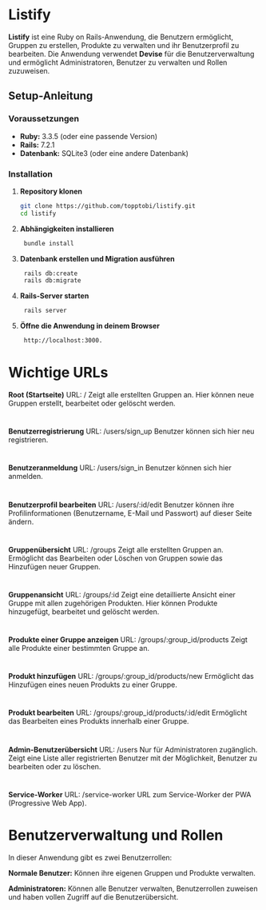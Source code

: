 # Listify

**Listify** ist eine Ruby on Rails-Anwendung, die Benutzern ermöglicht, Gruppen zu erstellen, Produkte zu verwalten und ihr Benutzerprofil zu bearbeiten. Die Anwendung verwendet **Devise** für die Benutzerverwaltung und ermöglicht Administratoren, Benutzer zu verwalten und Rollen zuzuweisen.

## Setup-Anleitung

### Voraussetzungen

- **Ruby:** 3.3.5 (oder eine passende Version)
- **Rails:** 7.2.1
- **Datenbank:** SQLite3 (oder eine andere Datenbank)

### Installation

1. **Repository klonen**

   ```bash
   git clone https://github.com/topptobi/listify.git
   cd listify
   ```
2. **Abhängigkeiten installieren**
   
   ```bash
    bundle install
    ```
4. **Datenbank erstellen und Migration ausführen**
   
   ```bash
    rails db:create
    rails db:migrate
    ```
4. **Rails-Server starten**

   ```bash
    rails server
   ```
5. **Öffne die Anwendung in deinem Browser**
   ```bash
    http://localhost:3000.
   ```

# **Wichtige URLs**
 **Root (Startseite)**
 URL: /
Zeigt alle erstellten Gruppen an. Hier können neue Gruppen erstellt, bearbeitet oder gelöscht werden.

#

 **Benutzerregistrierung**
URL: /users/sign_up
Benutzer können sich hier neu registrieren.

#

**Benutzeranmeldung**
URL: /users/sign_in
Benutzer können sich hier anmelden.

#

**Benutzerprofil bearbeiten**
URL: /users/:id/edit
Benutzer können ihre Profilinformationen (Benutzername, E-Mail und Passwort) auf dieser Seite ändern.

#

**Gruppenübersicht**
URL: /groups
Zeigt alle erstellten Gruppen an. Ermöglicht das Bearbeiten oder Löschen von Gruppen sowie das Hinzufügen neuer Gruppen.

#

**Gruppenansicht**
URL: /groups/:id
Zeigt eine detaillierte Ansicht einer Gruppe mit allen zugehörigen Produkten. Hier können Produkte hinzugefügt, bearbeitet und gelöscht werden.

#

**Produkte einer Gruppe anzeigen**
URL: /groups/:group_id/products
Zeigt alle Produkte einer bestimmten Gruppe an.

#

**Produkt hinzufügen**
URL: /groups/:group_id/products/new
Ermöglicht das Hinzufügen eines neuen Produkts zu einer Gruppe.

#

**Produkt bearbeiten**
URL: /groups/:group_id/products/:id/edit
Ermöglicht das Bearbeiten eines Produkts innerhalb einer Gruppe.

#

**Admin-Benutzerübersicht**
URL: /users
Nur für Administratoren zugänglich. Zeigt eine Liste aller registrierten Benutzer mit der Möglichkeit, Benutzer zu bearbeiten oder zu löschen.

#

**Service-Worker**
URL: /service-worker
URL zum Service-Worker der PWA (Progressive Web App).

#

# **Benutzerverwaltung und Rollen**
 In dieser Anwendung gibt es zwei Benutzerrollen:
 
**Normale Benutzer:**
Können ihre eigenen Gruppen und Produkte verwalten.

**Administratoren:**
Können alle Benutzer verwalten, Benutzerrollen zuweisen und haben vollen Zugriff auf die Benutzerübersicht.
